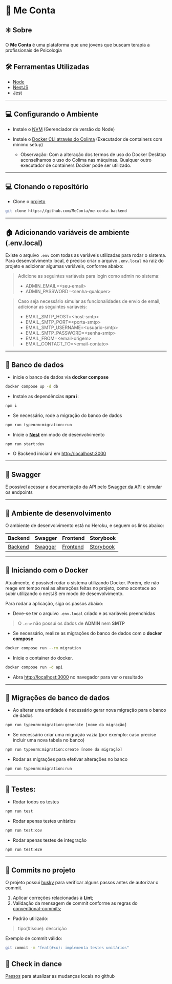 # 💬 Me Conta

## ✳️ Sobre
O **Me Conta** é uma plataforma que une jovens que buscam terapia a profissionais de Psicologia

## 🛠 Ferramentas Utilizadas
- [Node](https://nodejs.dev)
- [NestJS](https://nestjs.com)
- [Jest](https://jestjs.io)

---
## 💻 Configurando o Ambiente

- Instale o [NVM](https://github.com/nvm-sh/nvm) (Gerenciador de versão do Node)

- Instale o [Docker CLI através do Colima](https://github.com/abiosoft/colima) (Executador de containers com mínimo setup)

  - Observação: Com a alteração dos termos de uso do Docker Desktop aconselhamos o uso do Colima nas máquinas. Qualquer outro executador de containers Docker pode ser utilizado.
  
---

## 💻 Clonando o repositório

- Clone o [projeto](https://github.com/MeConta/me-conta-backend)

```bash
git clone https://github.com/MeConta/me-conta-backend
````
---

## 🏠 Adicionando variáveis de ambiente (.env.local)
Existe o arquivo `.env` com todas as variáveis utilizadas para rodar o sistema. Para desenvolvimento local, é preciso criar o arquivo `.env.local` na raiz do projeto e adicionar algumas variáveis, conforme abaixo:

> Adicione as seguintes variáveis para login como admin no sistema:
> - ADMIN_EMAIL=\<seu-email>
> - ADMIN_PASSWORD=\<senha-qualquer>

> Caso seja necessário simular as funcionalidades de envio de email, adicionar as seguintes variáveis:
> - EMAIL_SMTP_HOST=\<host-smtp>
> - EMAIL_SMTP_PORT=\<porta-smtp>
> - EMAIL_SMTP_USERNAME=\<usuario-smtp>
> - EMAIL_SMTP_PASSWORD=\<senha-smtp>
> - EMAIL_FROM=\<email-origem>
> - EMAIL_CONTACT_TO=\<email-contato>

---

## 🎲 Banco de dados
- inicie o banco de dados via **docker compose**
```bash
docker compose up -d db
```
- Instale as dependências **npm i**:
```bash
npm i
```

- Se necessário, rode a migração do banco de dados
```bash
npm run typeorm:migration:run
```

- Inicie o [**Nest**](http://nestjs.com) em modo de desenvolvimento
```bash
npm run start:dev
```

- O Backend iniciará em [http://localhost:3000](http://localhost:3000)

---
## 🧩 Swagger
É possível acessar a documentação da API pelo [Swagger da API](http://localhost:3000/api) e simular os endpoints

---


## 🔗	 Ambiente de desenvolvimento ###

O ambiente de desenvolvimento está no Heroku, e seguem os links abaixo:

| Backend                                  | Swagger                                  | Frontend                                  | Storybook                                  |
|------------------------------------------|-------------------------------------------|------------------------------------------|-------------------------------------------|
| [Backend](https://me-conta-backend.herokuapp.com)| [Swagger](https://me-conta-backend.herokuapp.com/api)| [Frontend](https://me-conta-frontend.herokuapp.com) | [Storybook](https://me-conta-storybook.herokuapp.com) | 

---

## 🐳 Iniciando com o Docker
Atualmente, é possível rodar o sistema utilizando Docker. Porém, ele não reage em tempo real as alterações feitas no projeto, como acontece ao subir utilizando o nestJS em modo de desenvolvimento.

Para rodar a aplicação, siga os passos abaixo: 
- Deve-se ter o arquivo `.env.local` criado e as variáveis preenchidas
> O `.env` não possuí os dados de **ADMIN** nem **SMTP**
- Se necessário, realize as migrações do banco de dados com o **docker compose**
```bash
docker compose run --rm migration
```
- Inicie o container do docker.
```bash
docker compose run -d api
```

- Abra [http://localhost:3000](http://localhost:3000) no navegador para ver o resultado

---

## 🎲 Migrações de banco de dados
- Ao alterar uma entidade é necessário gerar nova migração para o banco de dados
```bash
npm run typeorm:migration:generate [nome da migração]
```
- Se necessário criar uma migração vazia (por exemplo: caso precise incluir uma nova tabela no banco)
```bash
npm run typeorm:migration:create [nome da migração]
```

- Rodar as migrações para efetivar alterações no banco
```bash
npm run typeorm:migration:run
```
---

## 🧪 Testes:
- Rodar todos os testes
```bash
npm run test
```
- Rodar apenas testes unitários
```bash
npm run test:cov
```
- Rodar apenas testes de integração
```bash
npm run test:e2e
```
---

## 🚀 Commits no projeto

O projeto possui [husky](https://github.com/typicode/husky) para verificar alguns passos antes de autorizar o commit.

1. Aplicar correções relacionadas à **Lint**;
3. Validação da mensagem de commit conforme as regras do [conventional-commits](https://www.conventionalcommits.org/en/v1.0.0/);
  - Padrão utilizado:
  > tipo(#issue): descrição

Exemplo de commit válido:
  ```bash
  git commit -m "feat(#xx): implementa testes unitários"
  ```
## 👣 Check in dance
[Passos](https://github.com/MeConta/me-conta/blob/main/check-in-dance.md) para atualizar as mudanças locais no github 